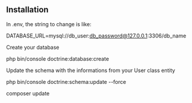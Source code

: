 
Installation
------------


In .env, the string to change is like:

DATABASE_URL=mysql://db_user:db_password@127.0.0.1:3306/db_name

Create your database

php bin/console doctrine:database:create

Update the schema with the informations from your User class entity

php bin/console doctrine:schema:update --force

composer update

